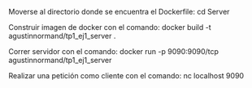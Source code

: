Moverse al directorio donde se encuentra el Dockerfile: cd Server

Construir imagen de docker con el comando: docker build -t agustinnormand/tp1_ej1_server .

Correr servidor con el comando: docker run -p 9090:9090/tcp agustinnormand/tp1_ej1_server

Realizar una petición como cliente con el comando: nc localhost 9090